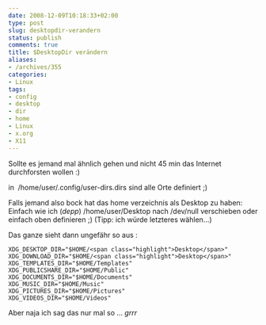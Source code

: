 ```yaml
---
date: 2008-12-09T10:18:33+02:00
type: post
slug: desktopdir-verandern
status: publish
comments: true
title: $DesktopDir verändern
aliases:
- /archives/355
categories:
- Linux
tags:
- config
- desktop
- dir
- home
- Linux
- x.org
- X11
---
```


Sollte es jemand mal ähnlich gehen und nicht 45 min das Internet durchforsten wollen :)

in  /home/user/.config/user-dirs.dirs sind alle Orte definiert ;)

Falls jemand also bock hat das home verzeichnis als Desktop zu haben: Einfach wie ich (*depp*) /home/user/Desktop nach /dev/null verschieben oder einfach oben definieren ;) (Tipp: ich würde letzteres wählen...)

Das ganze sieht dann ungefähr so aus :


    XDG_DESKTOP_DIR="$HOME/<span class="highlight">Desktop</span>"
    XDG_DOWNLOAD_DIR="$HOME/<span class="highlight">Desktop</span>"
    XDG_TEMPLATES_DIR="$HOME/Templates"
    XDG_PUBLICSHARE_DIR="$HOME/Public"
    XDG_DOCUMENTS_DIR="$HOME/Documents"
    XDG_MUSIC_DIR="$HOME/Music"
    XDG_PICTURES_DIR="$HOME/Pictures"
    XDG_VIDEOS_DIR="$HOME/Videos"


Aber naja ich sag das nur mal so ... *grrr*
